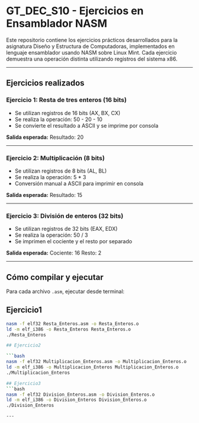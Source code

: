 # GT_DEC_S10 - Ejercicios en Ensamblador NASM

Este repositorio contiene los ejercicios prácticos desarrollados para la asignatura Diseño y Estructura de Computadoras, implementados en lenguaje ensamblador usando NASM sobre Linux Mint. Cada ejercicio demuestra una operación distinta utilizando registros del sistema x86.

---

## Ejercicios realizados

### Ejercicio 1: Resta de tres enteros (16 bits)
- Se utilizan registros de 16 bits (AX, BX, CX)
- Se realiza la operación: 50 - 20 - 10
- Se convierte el resultado a ASCII y se imprime por consola

**Salida esperada:**
Resultado: 20

---

### Ejercicio 2: Multiplicación (8 bits)
- Se utilizan registros de 8 bits (AL, BL)
- Se realiza la operación: 5 * 3
- Conversión manual a ASCII para imprimir en consola

**Salida esperada:**
Resultado: 15

---

### Ejercicio 3: División de enteros (32 bits)
- Se utilizan registros de 32 bits (EAX, EDX)
- Se realiza la operación: 50 / 3
- Se imprimen el cociente y el resto por separado

**Salida esperada:**
Cociente: 16
Resto: 2

---

## Cómo compilar y ejecutar

Para cada archivo `.asm`, ejecutar desde terminal:

## Ejercicio1

```bash
nasm -f elf32 Resta_Enteros.asm -o Resta_Enteros.o
ld -m elf_i386 -o Resta_Enteros Resta_Enteros.o
./Resta_Enteros

## Ejercicio2

```bash
nasm -f elf32 Multiplicacion_Enteros.asm -o Multiplicacion_Enteros.o
ld -m elf_i386 -o Multiplicacion_Enteros Multiplicacion_Enteros.o
./Multiplicacion_Enteros

## Ejercicio3
```bash
nasm -f elf32 Division_Enteros.asm -o Division_Enteros.o
ld -m elf_i386 -o Division_Enteros Division_Enteros.o
./Division_Enteros

---
